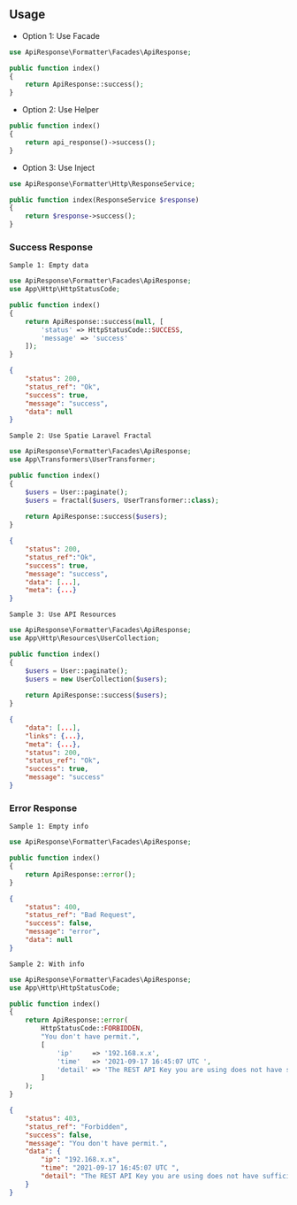 ## Usage

- Option 1: Use Facade
```php
use ApiResponse\Formatter\Facades\ApiResponse;

public function index()
{
    return ApiResponse::success();
}
```

- Option 2: Use Helper
```php
public function index()
{
    return api_response()->success();
}
```

- Option 3: Use Inject
```php
use ApiResponse\Formatter\Http\ResponseService;

public function index(ResponseService $response)
{
    return $response->success();
}
```

### Success Response
``Sample 1: Empty data``

```php
use ApiResponse\Formatter\Facades\ApiResponse;
use App\Http\HttpStatusCode;

public function index()
{
    return ApiResponse::success(null, [
        'status' => HttpStatusCode::SUCCESS,
        'message' => 'success'
    ]);
}
```
```json
{
    "status": 200,
    "status_ref": "Ok",
    "success": true,
    "message": "success",
    "data": null
}
```

``Sample 2: Use Spatie Laravel Fractal``
```php
use ApiResponse\Formatter\Facades\ApiResponse;
use App\Transformers\UserTransformer;

public function index()
{   
    $users = User::paginate();
    $users = fractal($users, UserTransformer::class);
    
    return ApiResponse::success($users);
}
```
```json
{
    "status": 200,
    "status_ref":"Ok",
    "success": true,
    "message": "success",
    "data": [...],
    "meta": {...}
}
```

``Sample 3: Use API Resources``
```php
use ApiResponse\Formatter\Facades\ApiResponse;
use App\Http\Resources\UserCollection;

public function index()
{   
    $users = User::paginate();
    $users = new UserCollection($users);
    
    return ApiResponse::success($users);
}
```
```json
{
    "data": [...],
    "links": {...},
    "meta": {...},
    "status": 200,
    "status_ref": "Ok",
    "success": true,
    "message": "success"
}
```

### Error Response
``Sample 1: Empty info``
```php
use ApiResponse\Formatter\Facades\ApiResponse;

public function index()
{
    return ApiResponse::error();
}
```
```json
{
    "status": 400,
    "status_ref": "Bad Request",
    "success": false,
    "message": "error",
    "data": null
}
```

``Sample 2: With info``
```php
use ApiResponse\Formatter\Facades\ApiResponse;
use App\Http\HttpStatusCode;

public function index()
{ 
    return ApiResponse::error(
        HttpStatusCode::FORBIDDEN,
        "You don't have permit.",
        [
            'ip'     => '192.168.x.x',
            'time'   => '2021-09-17 16:45:07 UTC ',
            'detail' => 'The REST API Key you are using does not have sufficient permissions.'
        ]
    );
}
```
```json
{
    "status": 403,
    "status_ref": "Forbidden",
    "success": false,
    "message": "You don't have permit.",
    "data": {
        "ip": "192.168.x.x",
        "time": "2021-09-17 16:45:07 UTC ",
        "detail": "The REST API Key you are using does not have sufficient permissions."
    }
}
```